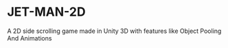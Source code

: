 # JET-MAN-2D
A 2D side scrolling game made in Unity 3D with features like Object Pooling And Animations
